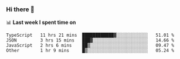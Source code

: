 ### Hi there 👋

<!--
**DBvc/DBvc** is a ✨ _special_ ✨ repository because its `README.md` (this file) appears on your GitHub profile.

Here are some ideas to get you started:

- 🔭 I’m currently working on ...
- 🌱 I’m currently learning ...
- 👯 I’m looking to collaborate on ...
- 🤔 I’m looking for help with ...
- 💬 Ask me about ...
- 📫 How to reach me: ...
- 😄 Pronouns: ...
- ⚡ Fun fact: ...
-->

📊 **Last week I spent time on**
<!--START_SECTION:waka-->

```text
TypeScript   11 hrs 21 mins  ████████████▓░░░░░░░░░░░░   51.01 %
JSON         3 hrs 15 mins   ███▓░░░░░░░░░░░░░░░░░░░░░   14.66 %
JavaScript   2 hrs 6 mins    ██▒░░░░░░░░░░░░░░░░░░░░░░   09.47 %
Other        1 hr 9 mins     █▒░░░░░░░░░░░░░░░░░░░░░░░   05.24 %
```

<!--END_SECTION:waka-->
